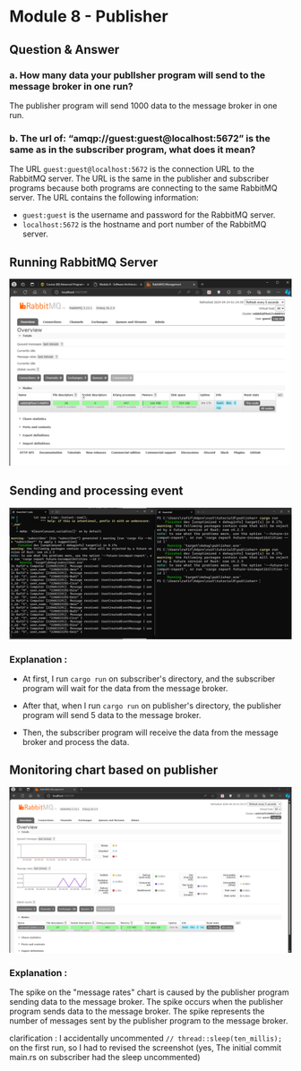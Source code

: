 # Module 8 - Publisher

## Question & Answer

### a. How many data your publlsher program will send to the message broker in one run?
    
The publisher program will send 1000 data to the message broker in one run.

### b. The url of: “amqp://guest:guest@localhost:5672” is the same as in the subscriber program, what does it mean?

The URL `guest:guest@localhost:5672` is the connection URL to the RabbitMQ server. The URL is the same in the publisher and subscriber programs because both programs are connecting to the same RabbitMQ server. The URL contains the following information:

- `guest:guest` is the username and password for the RabbitMQ server.
- `localhost:5672` is the hostname and port number of the RabbitMQ server.

## Running RabbitMQ Server
![alt text](images/image.png)

## Sending and processing event
![alt text](images/image2.png)

### Explanation :
- At first, I run `cargo run` on subscriber's directory, and the subscriber program will wait for the data from the message broker.

- After that, when I run `cargo run` on publisher's directory, the publisher program will send 5 data to the message broker. 

- Then, the subscriber program will receive the data from the message broker and process the data.

## Monitoring chart based on publisher
![alt text](images/image3.png)

### Explanation :

The spike on the "message rates" chart is caused by the publisher program sending data to the message broker. The spike occurs when the publisher program sends data to the message broker. The spike represents the number of messages sent by the publisher program to the message broker.

clarification : I accidentally uncommented `// thread::sleep(ten_millis);` on the first run, so I had to revised the screenshot (yes, The initial commit main.rs on subscriber had the sleep uncommented)
